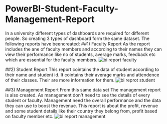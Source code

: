# PowerBI-Student-Faculty-Management-Report
In a university different types of dashboards are required for different people. So creating 3 types of dashboard form the same dataset. The following reports have beencreated:
##1) Faculty Report
As the report includes the ane of faculty members and according to their names they can view their performance like no of students, average marks, feedback  etc which are essential for the faculty members.
![bi report faculty](https://user-images.githubusercontent.com/45498501/179990473-7abe8ecd-bd2c-4610-b96d-bcfef9bd26f4.png)

##2) Student Report
This report cointains the data of student according to their name and student id. It cointains their average marks and attendence of their classes. Their are more information for them.
![bi reprot student](https://user-images.githubusercontent.com/45498501/179990762-556e3eda-293a-4a2b-ada2-53cda0aef523.png)

##3) Management Report
 From this same data set The management report is also created. As management don't need to see the details of every student or faculty. Management need the overall performance and the data they can use to boost the revenue. This report is about the profit, revenue and some student details like their country they belong from, profit based on faculty member etc. 
![bi report management](https://user-images.githubusercontent.com/45498501/179990957-6a0fa143-9b37-48ad-96d2-656ab9dbe7a3.png)
